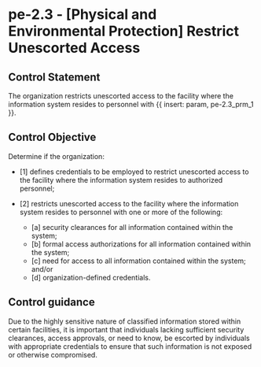 # pe-2.3 - \[Physical and Environmental Protection\] Restrict Unescorted Access

## Control Statement

The organization restricts unescorted access to the facility where the information system resides to personnel with {{ insert: param, pe-2.3_prm_1 }}.

## Control Objective

Determine if the organization:

- \[1\] defines credentials to be employed to restrict unescorted access to the facility where the information system resides to authorized personnel;

- \[2\] restricts unescorted access to the facility where the information system resides to personnel with one or more of the following:

  - \[a\] security clearances for all information contained within the system;
  - \[b\] formal access authorizations for all information contained within the system;
  - \[c\] need for access to all information contained within the system; and/or
  - \[d\] organization-defined credentials.

## Control guidance

Due to the highly sensitive nature of classified information stored within certain facilities, it is important that individuals lacking sufficient security clearances, access approvals, or need to know, be escorted by individuals with appropriate credentials to ensure that such information is not exposed or otherwise compromised.
